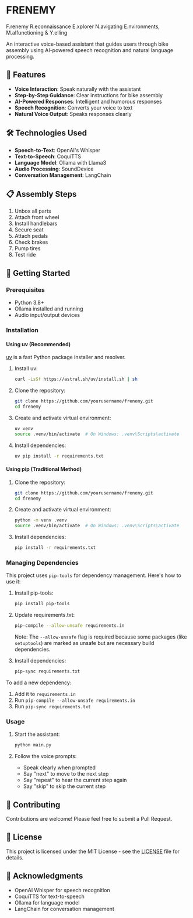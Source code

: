 # FRENEMY

F.renemy R.econnaissance E.xplorer N.avigating E.nvironments, M.alfunctioning & Y.elling

An interactive voice-based assistant that guides users through bike assembly using AI-powered speech recognition and natural language processing.

## 🌟 Features

- **Voice Interaction**: Speak naturally with the assistant
- **Step-by-Step Guidance**: Clear instructions for bike assembly
- **AI-Powered Responses**: Intelligent and humorous responses
- **Speech Recognition**: Converts your voice to text
- **Natural Voice Output**: Speaks responses clearly

## 🛠️ Technologies Used

- **Speech-to-Text**: OpenAI's Whisper
- **Text-to-Speech**: CoquiTTS
- **Language Model**: Ollama with Llama3
- **Audio Processing**: SoundDevice
- **Conversation Management**: LangChain

## 📋 Assembly Steps

1. Unbox all parts
2. Attach front wheel
3. Install handlebars
4. Secure seat
5. Attach pedals
6. Check brakes
7. Pump tires
8. Test ride

## 🚀 Getting Started

### Prerequisites

- Python 3.8+
- Ollama installed and running
- Audio input/output devices

### Installation

#### Using uv (Recommended)

[uv][uv-link] is a fast Python package installer and resolver.

1. Install uv:

   ```bash
   curl -LsSf https://astral.sh/uv/install.sh | sh
   ```

2. Clone the repository:

   ```bash
   git clone https://github.com/yourusername/frenemy.git
   cd frenemy
   ```

3. Create and activate virtual environment:

   ```bash
   uv venv
   source .venv/bin/activate  # On Windows: .venv\Scripts\activate
   ```

4. Install dependencies:

   ```bash
   uv pip install -r requirements.txt
   ```

#### Using pip (Traditional Method)

1. Clone the repository:

   ```bash
   git clone https://github.com/yourusername/frenemy.git
   cd frenemy
   ```

2. Create and activate virtual environment:

   ```bash
   python -m venv .venv
   source .venv/bin/activate  # On Windows: .venv\Scripts\activate
   ```

3. Install dependencies:

   ```bash
   pip install -r requirements.txt
   ```

### Managing Dependencies

This project uses `pip-tools` for dependency management. Here's how to use it:

1. Install pip-tools:

   ```bash
   pip install pip-tools
   ```

2. Update requirements.txt:

   ```bash
   pip-compile --allow-unsafe requirements.in
   ```

   Note: The `--allow-unsafe` flag is required because some packages (like `setuptools`) are marked as unsafe but are necessary build dependencies.

3. Install dependencies:

   ```bash
   pip-sync requirements.txt
   ```

To add a new dependency:

1. Add it to `requirements.in`
2. Run `pip-compile --allow-unsafe requirements.in`
3. Run `pip-sync requirements.txt`

### Usage

1. Start the assistant:

   ```bash
   python main.py
   ```

2. Follow the voice prompts:
   - Speak clearly when prompted
   - Say "next" to move to the next step
   - Say "repeat" to hear the current step again
   - Say "skip" to skip the current step

## 🤝 Contributing

Contributions are welcome! Please feel free to submit a Pull Request.

## 📝 License

This project is licensed under the MIT License - see the [LICENSE][license-link] file for details.

## 🙏 Acknowledgments

- OpenAI Whisper for speech recognition
- CoquiTTS for text-to-speech
- Ollama for language model
- LangChain for conversation management

[uv-link]: https://github.com/astral-sh/uv
[license-link]: LICENSE